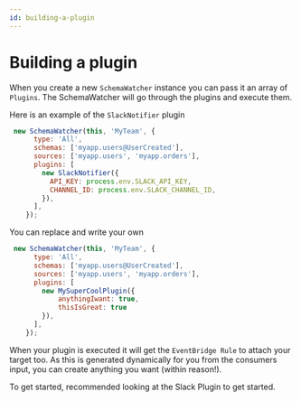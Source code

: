 ```yaml
---
id: building-a-plugin
---
```


# Building a plugin

When you create a new `SchemaWatcher` instance you can pass it an array of `Plugins`. The SchemaWatcher will go through the plugins and execute them.

Here is an example of the `SlackNotifier` plugin

```js
 new SchemaWatcher(this, 'MyTeam', {
      type: 'All',
      schemas: ['myapp.users@UserCreated'],
      sources: ['myapp.users', 'myapp.orders'],
      plugins: [
        new SlackNotifier({
          API_KEY: process.env.SLACK_API_KEY,
          CHANNEL_ID: process.env.SLACK_CHANNEL_ID,
        }),
      ],
    });
```

You can replace and write your own

```js
 new SchemaWatcher(this, 'MyTeam', {
      type: 'All',
      schemas: ['myapp.users@UserCreated'],
      sources: ['myapp.users', 'myapp.orders'],
      plugins: [
        new MySuperCoolPlugin({
            anythingIwant: true,
            thisIsGreat: true
        }),
      ],
    });
```

When your plugin is executed it will get the `EventBridge Rule` to attach your target too. 
As this is generated dynamically for you from the consumers input, you can create anything you want (within reason!).

To get started, recommended looking at the Slack Plugin to get started.